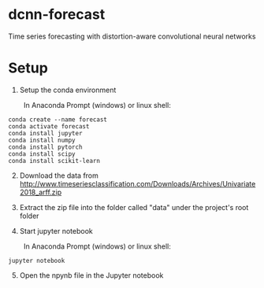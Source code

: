 # dcnn-forecast
Time series forecasting with distortion-aware convolutional neural networks

# Setup

1. Setup the conda environment

&nbsp;&nbsp;&nbsp;&nbsp;&nbsp;&nbsp;&nbsp;&nbsp;In Anaconda Prompt (windows) or linux shell:

```
conda create --name forecast
conda activate forecast
conda install jupyter
conda install numpy
conda install pytorch
conda install scipy
conda install scikit-learn
```

2. Download the data from http://www.timeseriesclassification.com/Downloads/Archives/Univariate2018_arff.zip

3. Extract the zip file into the folder called "data" under the project's root folder 

4. Start jupyter notebook

&nbsp;&nbsp;&nbsp;&nbsp;&nbsp;&nbsp;&nbsp;&nbsp;In Anaconda Prompt (windows) or linux shell:

```
jupyter notebook
```

5. Open the npynb file in the Jupyter notebook
